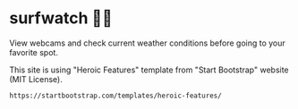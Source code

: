 # surfwatch 🌊👀
View webcams and check current weather conditions before going to your favorite spot.

This site is using "Heroic Features" template from "Start Bootstrap" website (MIT License).

~~~
https://startbootstrap.com/templates/heroic-features/
~~~
